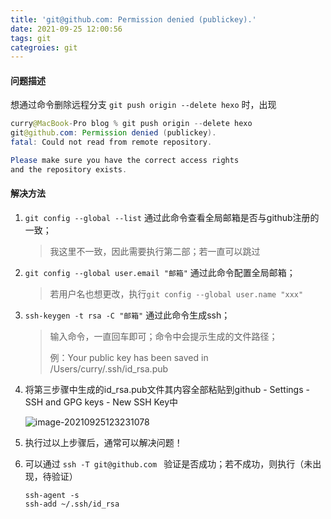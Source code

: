 ```yaml
---
title: 'git@github.com: Permission denied (publickey).'
date: 2021-09-25 12:00:56
tags: git
categroies: git
---
```


#### **问题描述**

想通过命令删除远程分支 `git push origin --delete hexo` 时，出现

```java
curry@MacBook-Pro blog % git push origin --delete hexo       
git@github.com: Permission denied (publickey).
fatal: Could not read from remote repository.

Please make sure you have the correct access rights
and the repository exists.
```

#### **解决方法**

1. `git config --global --list` 通过此命令查看全局邮箱是否与github注册的一致；

   > 我这里不一致，因此需要执行第二部；若一直可以跳过

2. `git config --global user.email "邮箱"` 通过此命令配置全局邮箱；

   > 若用户名也想更改，执行`git config --global user.name "xxx"`

3. `ssh-keygen -t rsa -C "邮箱"` 通过此命令生成ssh；

   > 输入命令，一直回车即可；命令中会提示生成的文件路径；
   >
   > 例：Your public key has been saved in /Users/curry/.ssh/id_rsa.pub

4. 将第三步骤中生成的id_rsa.pub文件其内容全部粘贴到github - Settings - SSH and GPG keys - New SSH Key中

   ![image-20210925123231078](image-20210925123231078.png)

5. 执行过以上步骤后，通常可以解决问题！

6. 可以通过 `ssh -T git@github.com `  验证是否成功；若不成功，则执行（未出现，待验证）

   ```
   ssh-agent -s
   ssh-add ~/.ssh/id_rsa
   ```
